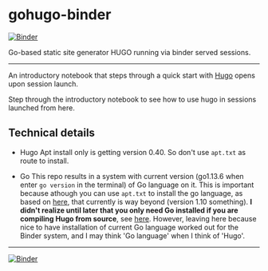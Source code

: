 # gohugo-binder

[![Binder](https://mybinder.org/badge_logo.svg)](https://mybinder.org/v2/gh/fomightez/gohugo-binder/master?filepath=index.ipynb)

Go-based static site generator HUGO running via binder served sessions.

------


An introductory notebook that steps through a quick start with [Hugo](https://gohugo.io/) opens upon session launch.

Step through the introductory notebook to see how to use hugo in sessions launched from here.

Technical details
-----------------

- Hugo
	Apt install only is getting version 0.40. So don't use `apt.txt` as route to install.

- Go
	This repo results in a system with current version (go1.13.6 when enter `go version` in the terminal) of Go language on it. This is important because athough you can use `apt.txt` to install the go language, as based on [here](https://github.com/aborruso/bashnotebook/blob/master/binder/apt.txt), that currently is way beyond (version 1.10 something). **I didn't realize until later that you only need Go installed if you are compiling Hugo from source**, see [here](https://discourse.gohugo.io/t/quick-start-doesnt-work-on-ubuntu/14686/2). However, leaving here because nice to have installation of current Go language worked out for the Binder system, and I may think 'Go language' when I think of 'Hugo'.


----

[![Binder](https://mybinder.org/badge_logo.svg)](https://mybinder.org/v2/gh/fomightez/gohugo-binder/master?filepath=index.ipynb)
